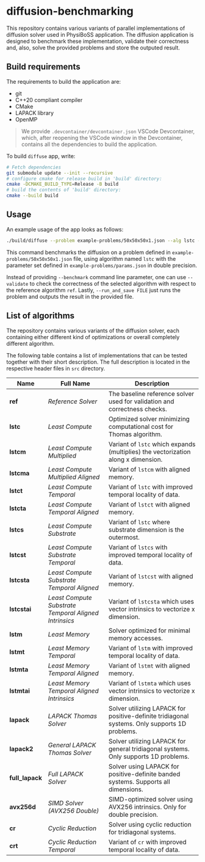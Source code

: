 # diffusion-benchmarking

This repository contains various variants of parallel implementations of diffusion solver used in PhysiBoSS application. The diffusion application is designed to benchmark these implementation, validate their correctness and, also, solve the provided problems and store the outputed result.

## Build requirements

The requirements to build the application are:
- git
- C++20 compliant compiler
- CMake
- LAPACK library
- OpenMP

> We provide `.devcontainer/devcontainer.json` VSCode Devcontainer, which, after reopening the VSCode window in the Devcontainer, contains all the dependencies to build the application. 

To build `diffuse` app, write:
```bash
# Fetch dependencies
git submodule update --init --recursive
# configure cmake for release build in 'build' directory:
cmake -DCMAKE_BUILD_TYPE=Release -B build
# build the contents of 'build' directory:
cmake --build build
```

## Usage

An example usage of the app looks as follows:
```bash
./build/diffuse --problem example-problems/50x50x50x1.json --alg lstc --params example-problems/params.json --benchmark --double
```
This command benchmarks the diffusion on a problem defined in `example-problems/50x50x50x1.json` file, using algorithm named `lstc` with the parameter set defined in `example-problems/params.json` in double precision. 

Instead of providing `--benchmark` command line parameter, one can use `--validate` to check the correctness of the selected algorithm with respect to the reference algorithm `ref`. Lastly, `--run_and_save FILE` just runs the problem and outputs the result in the provided file.

## List of algorithms

The repository contains various variants of the diffusion solver, each containing either different kind of optimizations or overall completely different algorithm.

The following table contains a list of implementations that can be tested together with their short description. The full description is located in the respective header files in `src` directory.

| Name            | Full Name                                             | Description                                                                                   |
| --------------- | ----------------------------------------------------- | --------------------------------------------------------------------------------------------- |
| **ref**         | *Reference Solver*                                    | The baseline reference solver used for validation and correctness checks.                     |
| **lstc**        | *Least Compute*                                       | Optimized solver minimizing computational cost for Thomas algorithm.                          |
| **lstcm**       | *Least Compute Multiplied*                            | Variant of `lstc` which expands (multiplies) the vectorization along x dimension.             |
| **lstcma**      | *Least Compute Multiplied Aligned*                    | Variant of `lstcm` with aligned memory.                                                       |
| **lstct**       | *Least Compute Temporal*                              | Variant of `lstc` with improved temporal locality of data.                                    |
| **lstcta**      | *Least Compute Temporal Aligned*                      | Variant of `lstct` with aligned memory.                                                       |
| **lstcs**       | *Least Compute Substrate*                             | Variant of `lstc` where substrate dimension is the outermost.                                 |
| **lstcst**      | *Least Compute Substrate Temporal*                    | Variant of `lstcs` with improved temporal locality of data.                                   |
| **lstcsta**     | *Least Compute Substrate Temporal Aligned*            | Variant of `lstcst` with aligned memory.                                                      |
| **lstcstai**    | *Least Compute Substrate Temporal Aligned Intrinsics* | Variant of `lstcsta` which uses vector intrinsics to vectorize x dimension.                   |
| **lstm**        | *Least Memory*                                        | Solver optimized for minimal memory accesses.                                                 |
| **lstmt**       | *Least Memory Temporal*                               | Variant of `lstm` with improved temporal locality of data.                                    |
| **lstmta**      | *Least Memory Temporal Aligned*                       | Variant of `lstmt` with aligned memory.                                                       |
| **lstmtai**     | *Least Memory Temporal Aligned Intrinsics*            | Variant of `lstmta` which uses vector intrinsics to vectorize x dimension.                    |
| **lapack**      | *LAPACK Thomas Solver*                                | Solver utilizing LAPACK for positive-definite tridiagonal systems. Only supports 1D problems. |
| **lapack2**     | *General LAPACK Thomas Solver*                        | Solver utilizing LAPACK for general tridiagonal systems. Only supports 1D problems.           |
| **full_lapack** | *Full LAPACK Solver*                                  | Solver using LAPACK for positive-definite banded systems. Supports all dimensions.            |
| **avx256d**     | *SIMD Solver (AVX256 Double)*                         | SIMD-optimized solver using AVX256 intrinsics. Only for double precision.                     |
| **cr**          | *Cyclic Reduction*                                    | Solver using cyclic reduction for tridiagonal systems.                                        |
| **crt**         | *Cyclic Reduction Temporal*                           | Variant of `cr` with improved temporal locality of data.                                      |
